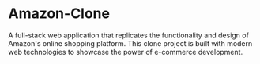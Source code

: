 # Amazon-Clone
A full-stack web application that replicates the functionality and design of Amazon's online shopping platform. This clone project is built with modern web technologies to showcase the power of e-commerce development.
